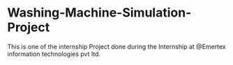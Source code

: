 # Washing-Machine-Simulation-Project
This is one of the internship Project done during the Internship at @Emertex information technologies pvt ltd.
